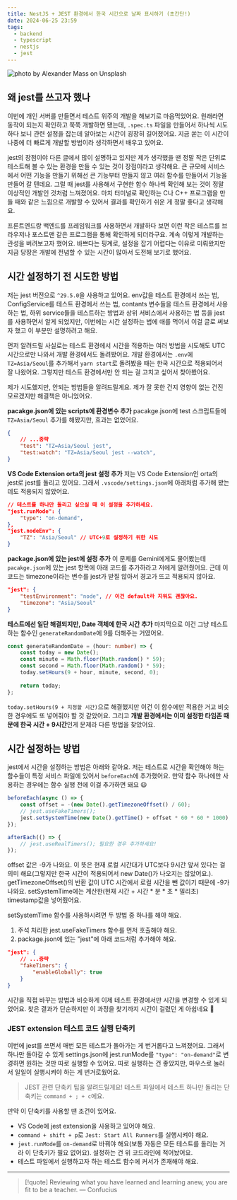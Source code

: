 ```yaml
---
title: NestJS + JEST 환경에서 한국 시간으로 날짜 표시하기 (초간단!)
date: 2024-06-25 23:59
tags:
  - backend
  - typescript
  - nestjs
  - jest
---
```


![photo by Alexander Mass on Unsplash](https://images.unsplash.com/photo-1718305028213-96811fc88d16?crop=entropy&cs=srgb&fm=jpg&ixid=M3wzNjM5Nzd8MHwxfHJhbmRvbXx8fHx8fHx8fDE3MTkzMjc1NTZ8&ixlib=rb-4.0.3&q=85&w=768&h=432)

## 왜 jest를 쓰고자 했나
이번에 개인 서버를 만들면서 테스트 위주의 개발을 해보기로 마음먹었어요.
원래라면 동작이 되는지 확인하고 쭉쭉 개발하면 됐는데, `.spec.ts` 파일을 만들어서 하나씩 시도하다 보니 관련 설정을 잡는데 알아보는 시간이 굉장히 길어졌어요. 지금 쏟는 이 시간이 나중에 더 빠르게 개발할 방법이라 생각하면서 배우고 있어요.

jest의 장점이야 다른 글에서 많이 설명하고 있지만 제가 생각했을 땐 정말 작은 단위로 테스트해 볼 수 있는 환경을 만들 수 있는 것이 장점이라고 생각해요. 큰 규모에 서비스에서 어떤 기능을 만들기 위해선 큰 기능부터 만들지 않고 여러 함수를 만들어서 기능을 만들어 갈 텐데요. 그럴 때 jest를 사용해서 구현한 함수 하나씩 확인해 보는 것이 정말 이상적인 개발인 것처럼 느껴졌어요. 마치 터미널로 확인하는 C나 C++ 프로그램을 만들 때와 같은 느낌으로 개발할 수 있어서 결과를 확인하기 쉬운 게 정말 좋다고 생각해요.

프론트엔드랑 백엔드를 프레임워크를 사용하면서 개발하다 보면 이런 작은 테스트를 브라우저나 포스트맨 같은 프로그램을 통해 확인하게 되더라구요.
계속 이렇게 개발하는 관성을 버려보고자 했어요. 바쁘다는 핑계로, 설정을 잡기 어렵다는 이유로 미뤄왔지만 지금 당장은 개발에 전념할 수 있는 시간이 많아서 도전해 보기로 했어요.
## 시간 설정하기 전 시도한 방법
저는 jest 버전으로 `^29.5.0`을 사용하고 있어요.
env값을 테스트 환경에서 쓰는 법, ConfigService를 테스트 환경에서 쓰는 법, contants 변수들을 테스트 환경에서 사용하는 법, 하위 service들을 테스트하는 방법과 상위 서비스에서 사용하는 법 등을 jest를 사용하면서 알게 되었지만, 이번에는 시간 설정하는 법에 애를 먹어서 이걸 글로 써보자 했고 이 부분만 설명하려고 해요.

먼저 알려드릴 사실로는 테스트 환경에서 시간을 적용하는 여러 방법을 시도해도 UTC 시간으로만 나와서 개발 환경에서도 돌려봤어요. 개발 환경에서는 `.env`에 `TZ=Asia/Seoul`를 추가해서 `yarn start`로 돌려봤을 때는 한국 시간으로 적용되어서 잘 나왔어요. 그렇지만 테스트 환경에서만 안 되는 걸 고치고 싶어서 찾아봤어요.

제가 시도했지만, 안되는 방법들을 알려드릴게요. 제가 잘 못한 건지 영향이 없는 건진 모르겠지만 해결책은 아니었어요.

**pacakge.json에 있는 scripts에 환경변수 추가**
pacakge.json에 test 스크립트들에 `TZ=Asia/Seoul` 추가를 해봤지만, 효과는 없었어요.
```json
{
	// ...중략
	"test": "TZ=Asia/Seoul jest",
	"test:watch": "TZ=Asia/Seoul jest --watch",
}
```

**VS Code Extension orta의 jest 설정 추가**
저는 VS Code Extension인 orta의 jest로 jest를 돌리고 있어요. 그래서 `.vscode/settings.json`에 아래처럼 추가해 봤는데도 적용되지 않았어요.
```json
// 테스트를 하나만 돌리고 싶으실 때 이 설정을 추가하세요.
"jest.runMode": {
	"type": "on-demand",
},
"jest.nodeEnv": {
	"TZ": "Asia/Seoul" // UTC+9로 설정하기 위한 시도
}
```

**package.json에 있는 jest에 설정 추가**
이 문제를 Gemini에게도 물어봤는데 `pacakge.json`에 있는 jest 항목에 아래 코드를 추가하라고 저에게 알려줬어요. 근데 이 코드는 timezone이라는 변수를 jest가 받질 않아서 경고가 뜨고 적용되지 않아요.
```json
"jest":	{ 
	"testEnvironment": "node", // 이건 default라 지워도 괜찮아요.
	"timezone": "Asia/Seoul" 
}
```

**테스트에선 일단 해결되지만, Date 객체에 한국 시간 추가**
마지막으로 이건 그냥 테스트하는 함수인 `generateRandomDate`에 9를 더해주는 거였어요.
```typescript
const generateRandomDate = (hour: number) => {
	const today = new Date();
	const minute = Math.floor(Math.random() * 59);
	const second = Math.floor(Math.random() * 59);
	today.setHours(9 + hour, minute, second, 0);
	
	return today;
};
```
`today.setHours(9 + 지정할 시간)`으로 해결했지만 이건 이 함수에만 적용한 거고 비슷한 경우에도 또 넣어줘야 할 것 같았어요. 그리고 **개발 환경에서는 이미 설정한 타임존 때문에 한국 시간 + 9시간**인게 문제라 다른 방법을 찾았어요.
## 시간 설정하는 방법
jest에서 시간을 설정하는 방법은 아래와 같아요. 저는 테스트로 시간을 확인해야 하는 함수들이 특정 서비스 파일에 있어서 `beforeEach`에 추가했어요. 만약 함수 하나에만 사용하는 경우에는 함수 실행 전에 이걸 추가하면 돼요 😃
```typescript
beforeEach(async () => {
	const offset = -(new Date().getTimezoneOffset() / 60);
	// jest.useFakeTimers();
	jest.setSystemTime(new Date().getTime() + offset * 60 * 60 * 1000);
});

afterEach(() => {
	// jest.useRealTimers(); 필요한 경우 추가하세요!
});
```

offset 값은 -9가 나와요. 이 뜻은 현재 로컬 시간대가 UTC보다 9시간 앞서 있다는 걸 의미 해요(그렇지만 한국 시간이 적용되어서 new Date()가 나오지는 않았어요.).
getTimezoneOffset()의 반환 값이 UTC 시간에서 로컬 시간을 뺀 값이기 때문에 -9가 나와요. setSystemTime에는 계산한(현재 시간 + 시간 \* 분 \* 초 \* 밀리초) timestamp값을 넣어줬어요.

setSystemTime 함수를 사용하시려면 두 방법 중 하나를 해야 해요.
1. 주석 처리한 jest.useFakeTimers 함수를 먼저 호출해야 해요.
2. package.json에 있는 "jest"에 아래 코드처럼 추가해야 해요.

```json
"jest": {
	// ...중략
	"fakeTimers": {
		"enableGlobally": true
	}
}
```

시간을 직접 바꾸는 방법과 비슷하게 이제 테스트 환경에서만 시간을 변경할 수 있게 되었어요.
찾은 결과가 단순하지만 이 과정을 찾기까지 시간이 걸렸던 게 아쉽네요 🥲
### JEST extension 테스트 코드 실행 단축키 
이번에 jest를 쓰면서 매번 모든 테스트가 돌아가는 게 번거롭다고 느껴졌어요. 그래서 하나만 돌아갈 수 있게 settings.json에 jest.runMode를 `"type": "on-demand"`로 변경하면 원하는 것만 따로 실행할 수 있어요.
따로 실행하는 건 좋았지만, 마우스로 눌러서 일일이 실행시켜야 하는 게 번거로웠어요.

>JEST 관련 단축키 팁을 알려드릴게요!
>테스트 파일에서 테스트 하나만 돌리는 단축키는 `command + ; + c`에요.

만약 이 단축키를 사용할 땐 조건이 있어요.
- VS Code에 jest extension을 사용하고 있어야 해요. 
- `command + shift + p`로 `Jest: Start All Runners`를 실행시켜야 해요.
- `jest.runMode`를 `on-demand`로 바꿔야 해요(보통 자동은 모든 테스트를 돌리는 거라 이 단축키가 필요 없어요). 설정하는 건 위 코드라인에 적어놨어요.
- 테스트 파일에서 실행하고자 하는 테스트 함수에 커서가 존재해야 해요.

---

> [!quote] Reviewing what you have learned and learning anew, you are fit to be a teacher.
> — Confucius